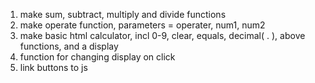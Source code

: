 1. make sum, subtract, multiply and divide functions
2. make operate function, parameters = operater, num1, num2
3. make basic html calculator, incl 0-9, clear, equals, decimal( . ), above functions, and a display
4. function for changing display on click
5. link buttons to js